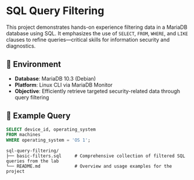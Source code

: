 # SQL Query Filtering

This project demonstrates hands-on experience filtering data in a MariaDB database using SQL. It emphasizes the use of `SELECT`, `FROM`, `WHERE`, and `LIKE` clauses to refine queries—critical skills for information security and diagnostics.

## 🧰 Environment
- **Database**: MariaDB 10.3 (Debian)
- **Platform**: Linux CLI via MariaDB Monitor
- **Objective**: Efficiently retrieve targeted security-related data through query filtering

## 📄 Example Query
```sql
SELECT device_id, operating_system
FROM machines
WHERE operating_system = 'OS 1';
```
```text
sql-query-filtering/
├── basic-filters.sql     # Comprehensive collection of filtered SQL queries from the lab  
└── README.md             # Overview and usage examples for the project
